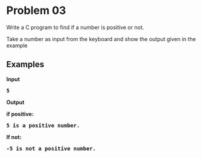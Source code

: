 # Problem 03

Write a C program to find if a number is positive or not.

Take a number as input from the keyboard and show the output given in the example


## Examples
<b>Input<b><br>
<pre>5</pre> 
<b>Output<b><br>

if positive:
<pre>5 is a positive number.</pre>
If not:
<pre>-5 is not a positive number.</pre>



